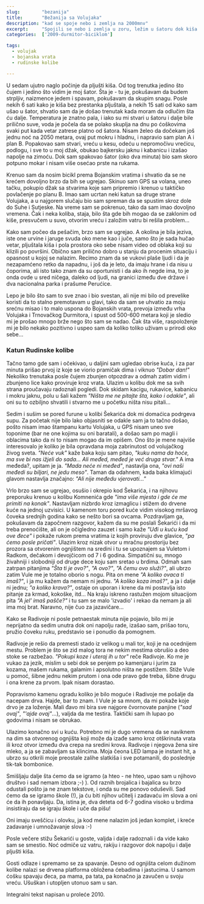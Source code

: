 ```yaml
---
slug:        "bezanija"
title:       "Bežanija sa Volujaka"
description: "kad se spoje nebo i zemlja na 2000mnv"
excerpt:     "Spojili se nebo i zemlja u zoru, ležim u šatoru dok kiša pljušti satima. Nakon što je već prošlo pola dana a kiša ne jenjava, već i temperatura počinje naglo da pada, moram da odlučim šta ću dalje..."
categories:  ['2009-durmitor-biciklom']

tags:
  - volujak
  - bojanska vrata
  - rudinske kolibe

---
```


U sedam ujutro naglo počinje da pljušti kiša. Od tog trenutka jedino što čujem i jedino što vidim je moj šator. Šta je - 
tu je, pokušavam da budem strpljiv, naizmence jedem i spavam, pokušavam da skupim snagu. Posle nekih 6 sati kako je kiša 
bez prestanka pljuštala, a nekih 15 sati od kako sam ušao u šator, shvatio sam da je došao trenutak kada moram da 
odlučim šta ću dalje. Temperatura je znatno pala, i iako su mi stvari u šatoru i dalje bile prilično suve, voda je 
počela da se polako skuplja na dnu po ćoškovima svaki put kada vetar zatrese platno od šatora. Nisam želeo da dočekam 
još jednu noć na 2050 metara, ovaj put mokru i hladnu, i napravio sam plan A i plan B. Popakovao sam stvari, vreću u 
kesu, odeću u nepromočivu vrećicu, podlogu, i sve to u moj džak, obukao bajkersku jaknu i kabanicu i izašao napolje na 
zimoću. Dok sam spakovao šator (oko dva minuta) bio sam skoro potpuno mokar i nisam više osećao prste na rukama.

Krenuo sam da nosim bicikl prema Bojanskim vratima i shvatio da se ne krećem dovoljno brzo da bih se ugrejao. Skinuo 
sam GPS sa volana, uneo tačku, pokupio džak sa stvarima koje sam pripremio i krenuo u taktičko povlačenje po planu B. 
Imao sam ucrtan neki katun sa druge strane Volujaka, a u najgorem slučaju bio sam spreman da se spustim skroz dole do 
Suhe i Sutjeske. Na vreme sam se pokrenuo, tako da sam imao dovoljno vremena. Čak i neka koliba, staja, bilo šta gde 
bih mogao da se zaklonim od kiše, presvučem u suvo, otvorim vreću i založim vatru bi rešila problem...

Kako sam počeo da pešačim, brzo sam se ugrejao. A okolina je bila jeziva, iste one urvine i jaruge svuda oko mene kao i 
juče, samo što je sada hučao vetar, pljuštala kiša i pola prostora oko sebe nisam video od oblaka koji su klizili po 
površini. Obično sam prilično dobro u stanju da procenim situaciju i opasnost u kojoj se nalazim. Recimo znam da se 
vukovi plaše ljudi i da je nezapamćeno retko da napadnu, i još da je leto, da imaju hrane i da nisu u čoporima, ali 
isto tako znam da su oportunisti i da ako ih negde ima, to je onda ovde u sred ničega, daleko od ljudi, na granici 
između dve države i dva nacionalna parka i prašume Perućice.

Lepo je bilo što sam to sve znao i bio svestan, ali nije mi bilo od prevelike koristi da to stalno premotavam u glavi, 
tako da sam se uhvatio za moju srećnu misao i to malo uspona do Bojanskih vrata, prevoja između vrha Volujaka i 
Trnovačkog Durmitora, i spust od 500-600 metara koji je sledio mi je prošao mnogo brže nego što sam se nadao. Čak šta 
više, raspoloženje mi je bilo nekako pozitivno i uspeo sam da koliko toliko uživam u prirodi oko sebe... 

### Katun Rudinske kolibe 

Tačno tamo gde sam i očekivao, u daljini sam ugledao obrise kuća, i za par minuta prišao prvoj iz koje se viorio 
pramičak dima i viknuo *"Dobar dan!"* Nekoliko trenutaka posle čujem zbunjen otpozdrav a odmah zatim vidim i zbunjeno 
lice kako proviruje kroz vrata. Ulazim u kolibu dok me sa svih strana proučavaju radoznali pogledi. Dok skidam kacigu, 
rukavice, kabanicu i mokru jaknu, polu u šali kažem *"Ništa me ne pitajte šta, kako i odakle"*, ali oni su to ozbiljno 
shvatili i stvarno me u početku ništa nisu pitali...

Sedim i sušim se pored furune u kolibi Šekarića dok mi domaćica podrgeva supu. Za početak nije bilo lako objasniti se 
odakle sam ja to tačno došao, pošto nisam imao štampanu kartu Volujaka, u GPS nisam uneo sve toponime (bar ne one 
kojima su oni baratali), a došao sam po magli i oblacima tako da ni to nisam mogao da im opišem. Ono što je mene 
najviše interesovalo je koliko je bila opravdana moja zabrinutost od volujačkog živog sveta. *"Neće vuk"* kaže baka koju 
sam pitao, *"kuku nama da hoće, ma sve bi nas ižjeli do sada... Ali međed, međed je već druga stvar."* A ima međeda?, 
upitam je ja. *"Mada neće ni međed"*, nastavlja ona, *"ovi naši međedi su biljari, ne jedu meso"*. Taman da odahnem, kada 
baka klimajući glavom nastavlja značajno: *"Ali nije međedu vjerovati..."*

Vrlo brzo sam se ugrejao, osušio i okrepio kod Šekarića, i na njihovu preporuku krenuo u kolibu Komnenića gde *"ima više 
mjesta i gde će me primiti na konak"*. Nastavljam nizbrdo kroz izmaglicu i stižem do drvene kuće na jednoj uzvisici. U 
kamenom toru pored kuće vidim visokog mršavog čoveka srednjih godina kako se nešto bori sa ovcama. Pozdravljam ga, 
pokušavam da započnem razgovor, kažem da su me poslali Šekarići i da mi treba prenoćište, ali on je očigledno zauzet i 
samo kaže *"Uđi u kuću kod ove đece"* i pokaže rukom prema vratima iz kojih proviruju dve glavice, *"pa ćemo posle 
pričati"*. Ulazim kroz nizak otvor u mračnu prostoriju bez prozora sa otvorenim ognjištem na sredini i tu se upoznajem 
sa Vuletom i Radkom, dečakom i devojčicom od 7 i 6 godina. Simpatični su, mnogo živahniji i slobodniji od druge dece 
koju sam sretao u brdima. Odmah sam zatrpan pitanjima *"Šta ti je ovo?"*, *"A ovo?"*, *"A čemu ovo služi?"*, ali ubrzo zatim 
Vule me je totalno oborio s nogu. Pita on mene *"A koliko ovaca ti imaš?"*, i ja mu kažem da nemam ni jednu. *"A koliko 
koza imaš?"*, a ja i dalje ni jednu; *"a koliko krava?"*, ostaje on uporan i krene da mi postavlja isto pitanje za krmad, 
kokoške, itd... Na kraju iskreno rastužen mojom situacijom pita *"A jel' imaš pašče?"* i tu sam se malo 'izvadio' i rekao 
da nemam ja ali ima moj brat. Naravno, nije čuo za jazavičare...

Kako se Radivoje ni posle petnaestak minuta nije pojavio, bilo mi je neprijatno da sedim unutra dok oni napolju rade, 
izašao sam, prišao toru, pružio čoveku ruku, predstavio se i ponudio da pomognem.

Radivoje je rešio da premesti stado iz velikog u mali tor, koji je na ocednijem mestu. Problem je što se zid malog tora 
ne nekim mestima obrušio a deo stoke se razbežao. *"Pokupi koze i uteraj ih u tor"* reče Radivoje. Ko me je vukao za 
jezik, mislim u sebi dok se penjem po kamenjaru i jurim za kozama, mašem rukama, galamim i apsolutno ništa ne postižem. 
Stiže Vule u pomoć, šibne jednu nekim prutom i ona ode pravo gde treba, šibne drugu i ona krene za prvom. Ipak nisam 
dorastao.

Popravismo kamenu ogradu koliko je bilo moguće i Radivoje me pošalje da nacepam drva. Hajde, bar to znam. I Vule je sa 
mnom, da mi pokaže koje drvo je za loženje. Mali đavo mi bira sve najgore čvornovate panjine (*"sad ovaj"*, 
*"'ajde ovaj"*...), valjda da me testira. Taktički sam ih lupao po godovima i nisam se obrukao.


Ulazimo konačno svi u kuću. Potrebno mi je dugo vremena da se naviknem na dim sa otvorenog ognjišta koji može da izađe 
samo kroz otškrinuta vrata ili kroz otvor između dva crepa na sredini krova. Radivoje i njegova žena sire mleko, a ja se 
zabavljam sa klincima. Moja čeona LED lampa je instant hit, a ubrzo su otkrili moje preostale zalihe slatkiša i sve 
potamanili, do poslednje tik-tak bombonice.

Smišljaju dalje šta ćemo da se igramo (a hteo - ne hteo, upao sam u njihovo društvo i sad nemam izbora ;-) ). Od raznih 
brojalica i bajalica su brzo odustali pošto ja ne znam tekstove, i onda su me ponovo oduševili. Sad ćemo da se igramo 
škole (!), ja ću biti njihov učitelj i zadavaću im slova a oni će da ih ponavljaju. Da, istina je, dva deteta od 6-7 
godina visoko u brdima insistiraju da se igraju škole i uče da pišu!

Oni imaju sveščicu i olovku, ja kod mene nalazim još jedan komplet, i kreće zadavanje i umnožavanje slova :-)

Posle večere stižu Šekarići u goste, valjda i dalje radoznali i da vide kako sam se smestio. Noć odmiče uz vatru, rakiju 
i razgovor dok napolju i dalje pljušti kiša.

Gosti odlaze i spremamo se za spavanje. Desno od ognjišta celom dužinom kolibe nalazi se drvena platforma obložena 
ćebadima i jastucima. U samom ćošku spavaju đeca, pa mama, pa tata, pa konačno ja zavučen u svoju vreću. Ušuškan i 
utopljen utonuo sam u san.

<span class="caption text-muted pull-right">Integralni tekst napisan u proleće 2010.</span>
